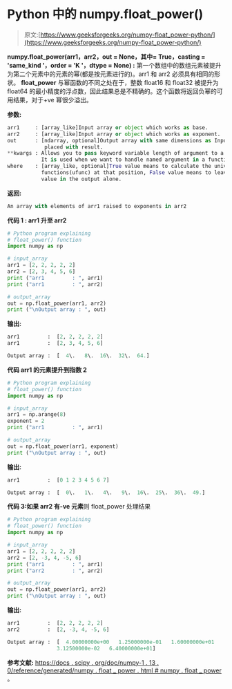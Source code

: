 # Python 中的 numpy.float_power()

> 原文:[https://www.geeksforgeeks.org/numpy-float_power-python/](https://www.geeksforgeeks.org/numpy-float_power-python/)

**numpy.float_power(arr1，arr2，out = None，其中= True，casting = 'same_kind '，order = 'K '，dtype = None) :**
第一个数组中的数组元素被提升为第二个元素中的元素的幂(都是按元素进行的)。arr1 和 arr2 必须具有相同的形状。
**float_power** 与幂函数的不同之处在于，整数 float16 和 float32 被提升为 float64 的最小精度的浮点数，因此结果总是不精确的。这个函数将返回负幂的可用结果，对于+ve 幂很少溢出。

**参数:**

```py
arr1     : [array_like]Input array or object which works as base.
arr2     : [array_like]Input array or object which works as exponent. 
out      : [ndarray, optional]Output array with same dimensions as Input array, 
            placed with result.
**kwargs : Allows you to pass keyword variable length of argument to a function. 
           It is used when we want to handle named argument in a function.
where    : [array_like, optional]True value means to calculate the universal 
           functions(ufunc) at that position, False value means to leave the 
           value in the output alone.

```

**返回:**

```py
An array with elements of arr1 raised to exponents in arr2

```

**代码 1 : arr1 升至 arr2**

```py
# Python program explaining
# float_power() function
import numpy as np

# input_array
arr1 = [2, 2, 2, 2, 2]
arr2 = [2, 3, 4, 5, 6]
print ("arr1         : ", arr1)
print ("arr1         : ", arr2)

# output_array
out = np.float_power(arr1, arr2)
print ("\nOutput array : ", out)
```

**输出:**

```py
arr1         :  [2, 2, 2, 2, 2]
arr1         :  [2, 3, 4, 5, 6]

Output array :  [  4\.   8\.  16\.  32\.  64.]

```

**代码 arr1 的元素提升到指数 2**

```py
# Python program explaining
# float_power() function
import numpy as np

# input_array
arr1 = np.arange(8)
exponent = 2
print ("arr1         : ", arr1)

# output_array
out = np.float_power(arr1, exponent)
print ("\nOutput array : ", out)
```

**输出:**

```py
arr1         :  [0 1 2 3 4 5 6 7]

Output array :  [  0\.   1\.   4\.   9\.  16\.  25\.  36\.  49.]
```

**代码 3:如果 arr2 有-ve 元素**则 float_power 处理结果

```py
# Python program explaining
# float_power() function
import numpy as np

# input_array
arr1 = [2, 2, 2, 2, 2]
arr2 = [2, -3, 4, -5, 6]
print ("arr1         : ", arr1)
print ("arr2         : ", arr2)

# output_array
out = np.float_power(arr1, arr2)
print ("\nOutput array : ", out)
```

**输出:**

```py
arr1         :  [2, 2, 2, 2, 2]
arr2         :  [2, -3, 4, -5, 6]

Output array :  [  4.00000000e+00   1.25000000e-01   1.60000000e+01   
                3.12500000e-02   6.40000000e+01]
```

**参考文献:**
[https://docs . scipy . org/doc/numpy-1 . 13 . 0/reference/generated/numpy . float _ power . html # numpy . float _ power](//docs.scipy.org/doc/numpy-1.13.0/reference/generated/numpy.float_power.html#numpy.float_power)
。